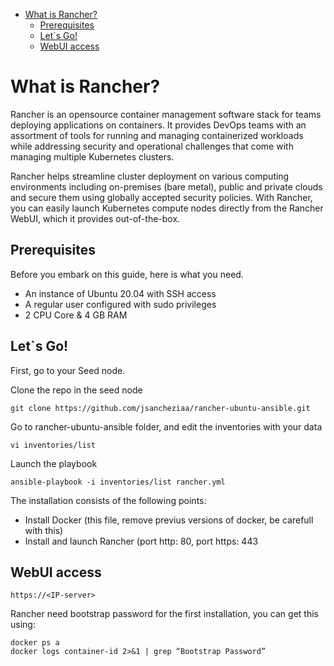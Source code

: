 - [What is Rancher?](#what-is-rancher-)
  * [Prerequisites](#prerequisites)
  * [Let`s Go!](#let-s-go-)
  * [WebUI access](#webui-access)

# What is Rancher?
Rancher is an opensource container management software stack for teams deploying applications on containers. It provides DevOps teams with an assortment of tools for running and managing containerized workloads while addressing security and operational challenges that come with managing multiple Kubernetes clusters.

Rancher helps streamline cluster deployment on various computing environments including on-premises (bare metal), public and private clouds and secure them using globally accepted security policies. With Rancher, you can easily launch Kubernetes compute nodes directly from the Rancher WebUI, which it provides out-of-the-box.
## Prerequisites
Before you embark on this guide, here is what you need.

* An instance of Ubuntu 20.04 with SSH access
* A regular user configured with sudo privileges
* 2 CPU Core & 4 GB RAM
## Let`s Go!

First, go to your Seed node.

Clone the repo in the seed node
```
git clone https://github.com/jsancheziaa/rancher-ubuntu-ansible.git
```

Go to rancher-ubuntu-ansible folder, and edit the inventories with your data
```
vi inventories/list
```
Launch the playbook
```
ansible-playbook -i inventories/list rancher.yml
```
The installation consists of the following points:
* Install Docker (this file, remove previus versions of docker, be carefull with this)
* Install and launch Rancher (port http: 80, port https: 443

## WebUI access
```
https://<IP-server>
```
Rancher need bootstrap password for the first installation, you can get this using:
```
docker ps a
docker logs container-id 2>&1 | grep “Bootstrap Password”
```
